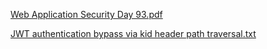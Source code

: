 [Web Application Security Day 93.pdf](https://github.com/fengsujie/Web-Application-Security-Day-93/files/10111233/Web.Application.Security.Day.93.pdf)



[JWT authentication bypass via kid header path traversal.txt](https://github.com/fengsujie/Web-Application-Security-Day-93/files/10111235/JWT.authentication.bypass.via.kid.header.path.traversal.txt)
